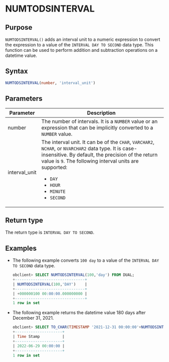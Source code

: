 # NUMTODSINTERVAL

## Purpose

`NUMTODSINTERVAL()` adds an interval unit to a numeric expression to convert the expression to a value of the `INTERVAL DAY TO SECOND` data type. This function can be used to perform addition and subtraction operations on a datetime value.

## Syntax

```sql
NUMTODSINTERVAL(number, 'interval_unit')
```

## Parameters

| Parameter | Description |
|---------------|-------------------------------------------------------------------------------------------------------------------------------------------------------------------------------------------------------------------------------------------------------------------------------------------------------------------------------------------------------|
| number | The number of intervals. It is a `NUMBER` value or an expression that can be implicitly converted to a `NUMBER` value.  |
| interval_unit | The interval unit. It can be of the `CHAR`, `VARCHAR2`, `NCHAR`, or `NVARCHAR2` data type. It is case-insensitive. By default, the precision of the return value is `9`. The following interval units are supported: <ul><li> `DAY`    </li><li> `HOUR`    </li><li>`MINUTE`    </li><li> `SECOND` </li></ul> |

## Return type

The return type is `INTERVAL DAY TO SECOND`.

## Examples

* The following example converts `100 day` to a value of the `INTERVAL DAY TO SECOND` data type.

   ```sql
   obclient> SELECT NUMTODSINTERVAL(100,'day') FROM DUAL;
   +-------------------------------+
   | NUMTODSINTERVAL(100,'DAY')    |
   +-------------------------------+
   | +000000100 00:00:00.000000000 |
   +-------------------------------+
   1 row in set
   ```

* The following example returns the datetime value 180 days after December 31, 2021.

   ```sql
   obclient> SELECT TO_CHAR(TIMESTAMP '2021-12-31 00:00:00'+NUMTODSINTERVAL(180,'day'),'YYYY-MM-DD HH24:MI:SS') "Time Stamp" FROM DUAL;
   +---------------------+
   | Time Stamp          |
   +---------------------+
   | 2022-06-29 00:00:00 |
   +---------------------+
   1 row in set
   ```
